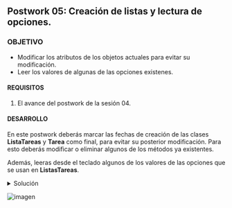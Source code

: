 ## Postwork 05: Creación de listas y lectura de opciones.

### OBJETIVO

- Modificar los atributos de los objetos actuales para evitar su modificación.
- Leer los valores de algunas de las opciones existenes.

#### REQUISITOS

1. El avance del postwork de la sesión 04.

#### DESARROLLO

En este postwork deberás marcar las fechas de creación de las clases **ListaTareas** y **Tarea** como final, para evitar su posterior modificación. Para esto deberás modificar o eliminar algunos de los métodos ya existentes.

Además, leeras desde el teclado algunos de los valores de las opciones que se usan en **ListasTareas**.

<details>
        <summary>Solución</summary>
        
1. En la clase **ListaTareas** marca el atributo **fechaCreacion** como ***final***. Esto hará que tengas que eliminar el *setter* de esta propiedad.

```java
private final LocalDate fechaCreacion;
```

2. Haz lo mismo en la clase **Tarea**; en este caso también tendrás que eliminar el *setter* correspondiente.

```java
private final LocalDate fechaCreacion;
```

3. Hasta ahora, en la clase **Lector** solamente existe un método llamado **leeOpcion**, el cual lee un valor de tipo **byte**. Agrega un segundo método que permita leer una cadena y la regrese:

```java
    public String leeCadena(){
        System.out.print("Cadena: ");
        return scanner.nextLine();
    }
```

4. En la clase **ListasTareas**, dentro de los métodos solamente estamos mostrando el nombre de la opción seleccionada. Leeremos algunos valores adicionales en estos métodos, y en la siguiente sesión comenzaremos a crear realmente los elementos de las listas de tareas que harán que la aplicación tenga una funcionalidad rica y útil. Agrega en este clase una nueva instancia de **Lector**, que será la que nos permita leer las opciones ingresadas por el usuario:

```java
private Lector lector = new Lector();
```

6. En el método **crearNuevaLista**, usa el nuevo método **leeCadena** de `Lector` para leer el nombre de la nueva lista de tareas, y posteriormente crea un nuevo objeto de tipo **ListaTareas**, pasando el nombre anterior en su constructor:

```java
    public void crearNuevaLista() {
        System.out.println("Crear nueva lista de tareas.");

        String nombre = lector.leeCadena();

        ListaTareas lista = new ListaTareas(nombre);
    }
```

7. En el método **verTareasDeLista**, usa el método **leeOpcion** para leer un valor numérico, que usaremos en la próxima sesión:

```java
    public void verTareasDeLista() {
        System.out.println("Ver tareas de lista.");

        byte lista = lector.leeOpcion();
    }
```

8. Haz lo mismo en los métodos **actualizarListaDeTareas** y **eliminarListaDeTareas**:

```java
    public void actualizarListaDeTareas() {
        System.out.println("Actualizar lista de tareas.");

        byte lista = lector.leeOpcion();
    }


    public void eliminarListaDeTareas() {
        System.out.println("Eliminar lista de tareas.");
        byte lista = lector.leeOpcion();
    }
```
9. Ejecuta tu aplicación, todo debe seguir funcionando correctamente.

</details>

![imagen](https://picsum.photos/200/300)


